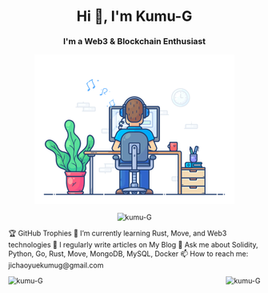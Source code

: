 <h1 align="center">Hi 👋, I'm Kumu-G</h1>
<h3 align="center">I'm a Web3 & Blockchain Enthusiast</h3>
<p align="center">
<img width="400" alt="wpcodevo" src="https://github.com/wpcodevo/wpcodevo/blob/main/typing.gif" />
</p>
<p align="center">
<img src="https://komarev.com/ghpvc/?username=kumu-G&label=Profile%20views&color=0e75b6&style=flat" alt="kumu-G" />
</p>
🏆 GitHub Trophies
🌱 I’m currently learning Rust, Move, and Web3 technologies
📝 I regularly write articles on My Blog
💬 Ask me about Solidity, Python, Go, Rust, Move, MongoDB, MySQL, Docker
📫 How to reach me:
jichaoyuekumug@gmail.com
<p>
<img align="left" src="https://github-readme-stats.vercel.app/api/top-langs?username=kumu-G&show_icons=true&locale=en&layout=compact" alt="kumu-G" />
</p>
<p>
<img align="right" src="https://github-readme-streak-stats.herokuapp.com/?user=kumu-G&" alt="kumu-G" />
</p>
